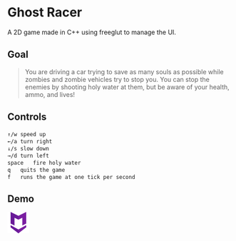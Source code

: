 # Ghost Racer

A 2D game made in C++ using freeglut to manage the UI.

## Goal

> You are driving a car trying to save as many souls as possible while zombies and zombie vehicles try to stop you. You can stop the enemies by shooting holy water at them, but be aware of your health, ammo, and lives!

## Controls

```
↑/w	speed up 
←/a	turn right
↓/s	slow down 
→/d	turn left
space 	fire holy water
q 	quits the game
f	runs the game at one tick per second
```

## Demo

![gif demo of the game](https://github.com/adam-p/markdown-here/raw/master/src/common/images/icon48.png "Logo Title Text 1")

